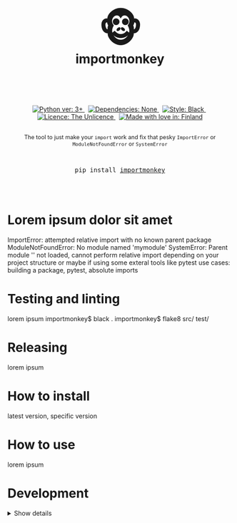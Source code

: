 <div align="center">
   <h1>
      <br>
      <span style="font-size: 300%;">🐵</span>
      <br>
      importmonkey
      <br>
      <br>
    </h1>
    <br>
    <br>
    <a href="https://www.python.org/">
      <img src="https://img.shields.io/badge/Python-3.12.0-blue?logo=python&logoColor=white" alt="Python ver: 3+" />
    </a>
    &nbsp;
    <a href="https://www.python.org/">
      <img src="https://img.shields.io/badge/Dependencies-None-blue" alt="Dependencies: None" />
    </a>
    &nbsp;
    <a href="https://github.com/psf/black">
      <img src="https://img.shields.io/badge/Style-black-000000" alt="Style: Black" />
    </a>
    &nbsp;
    <a href="https://choosealicense.com/licenses/unlicense/">
      <img src="https://img.shields.io/badge/Licence-The_Unlicence-purple" alt="Licence: The Unlicence" />
    </a>
    &nbsp;
    <a href="https://en.wikipedia.org/wiki/Finland/">
      <img src="https://img.shields.io/badge/Made_with_%E2%9D%A4%20in-Finland-blue" alt="Made with love in: Finland" />
    </a>
    <br>
    <br>
    <p style="font-size: 90%;">The tool to just make your <code>import</code> work and fix that pesky <code>ImportError</code> or <code>ModuleNotFoundError</code> or <code>SystemError</code></p>
    <br>
    <pre>pip install <a href="https://github.com/hirsimaki-markus/importmonkey">importmonkey</a></pre>
    <br>
    <br>
</div>





# Lorem ipsum dolor sit amet
ImportError: attempted relative import with no known parent package
ModuleNotFoundError: No module named 'mymodule'
SystemError: Parent module '' not loaded, cannot perform relative import
depending on your project structure or maybe if using some exteral tools like pytest
use cases: building a package, pytest, absolute imports



# Testing and linting
lorem ipsum importmonkey$ black . importmonkey$ flake8 src/ test/

# Releasing
lorem ipsum

# How to install
latest version, specific version

# How to use
lorem ipsum

# Development
<details><summary>Show details</summary>

   **Linting**
   ```
   asd
   ```

   **Testing**
   ```
   asd
   ```

   **Building**
   ```
   asd
   ```

   **Releasing**
   ```
   asd
   ```

</details>

